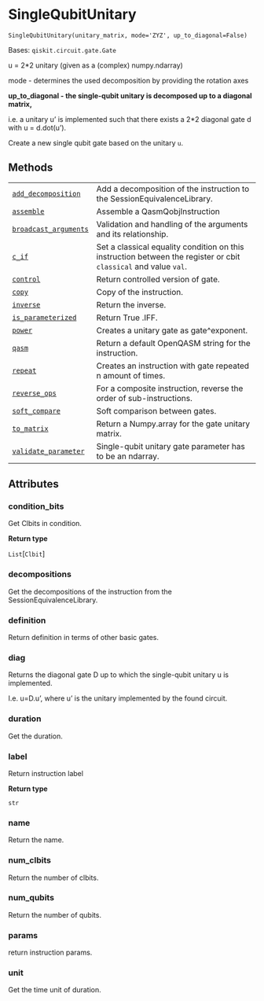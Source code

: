 # SingleQubitUnitary

<span id="undefined" />

`SingleQubitUnitary(unitary_matrix, mode='ZYZ', up_to_diagonal=False)`

Bases: `qiskit.circuit.gate.Gate`

u = 2\*2 unitary (given as a (complex) numpy.ndarray)

mode - determines the used decomposition by providing the rotation axes

**up\_to\_diagonal - the single-qubit unitary is decomposed up to a diagonal matrix,**

i.e. a unitary u’ is implemented such that there exists a 2\*2 diagonal gate d with u = d.dot(u’).

Create a new single qubit gate based on the unitary `u`.

## Methods

|                                                                                                                                                                                                       |                                                                                                                  |
| ----------------------------------------------------------------------------------------------------------------------------------------------------------------------------------------------------- | ---------------------------------------------------------------------------------------------------------------- |
| [`add_decomposition`](qiskit.extensions.SingleQubitUnitary.add_decomposition#qiskit.extensions.SingleQubitUnitary.add_decomposition "qiskit.extensions.SingleQubitUnitary.add_decomposition")         | Add a decomposition of the instruction to the SessionEquivalenceLibrary.                                         |
| [`assemble`](qiskit.extensions.SingleQubitUnitary.assemble#qiskit.extensions.SingleQubitUnitary.assemble "qiskit.extensions.SingleQubitUnitary.assemble")                                             | Assemble a QasmQobjInstruction                                                                                   |
| [`broadcast_arguments`](qiskit.extensions.SingleQubitUnitary.broadcast_arguments#qiskit.extensions.SingleQubitUnitary.broadcast_arguments "qiskit.extensions.SingleQubitUnitary.broadcast_arguments") | Validation and handling of the arguments and its relationship.                                                   |
| [`c_if`](qiskit.extensions.SingleQubitUnitary.c_if#qiskit.extensions.SingleQubitUnitary.c_if "qiskit.extensions.SingleQubitUnitary.c_if")                                                             | Set a classical equality condition on this instruction between the register or cbit `classical` and value `val`. |
| [`control`](qiskit.extensions.SingleQubitUnitary.control#qiskit.extensions.SingleQubitUnitary.control "qiskit.extensions.SingleQubitUnitary.control")                                                 | Return controlled version of gate.                                                                               |
| [`copy`](qiskit.extensions.SingleQubitUnitary.copy#qiskit.extensions.SingleQubitUnitary.copy "qiskit.extensions.SingleQubitUnitary.copy")                                                             | Copy of the instruction.                                                                                         |
| [`inverse`](qiskit.extensions.SingleQubitUnitary.inverse#qiskit.extensions.SingleQubitUnitary.inverse "qiskit.extensions.SingleQubitUnitary.inverse")                                                 | Return the inverse.                                                                                              |
| [`is_parameterized`](qiskit.extensions.SingleQubitUnitary.is_parameterized#qiskit.extensions.SingleQubitUnitary.is_parameterized "qiskit.extensions.SingleQubitUnitary.is_parameterized")             | Return True .IFF.                                                                                                |
| [`power`](qiskit.extensions.SingleQubitUnitary.power#qiskit.extensions.SingleQubitUnitary.power "qiskit.extensions.SingleQubitUnitary.power")                                                         | Creates a unitary gate as gate^exponent.                                                                         |
| [`qasm`](qiskit.extensions.SingleQubitUnitary.qasm#qiskit.extensions.SingleQubitUnitary.qasm "qiskit.extensions.SingleQubitUnitary.qasm")                                                             | Return a default OpenQASM string for the instruction.                                                            |
| [`repeat`](qiskit.extensions.SingleQubitUnitary.repeat#qiskit.extensions.SingleQubitUnitary.repeat "qiskit.extensions.SingleQubitUnitary.repeat")                                                     | Creates an instruction with gate repeated n amount of times.                                                     |
| [`reverse_ops`](qiskit.extensions.SingleQubitUnitary.reverse_ops#qiskit.extensions.SingleQubitUnitary.reverse_ops "qiskit.extensions.SingleQubitUnitary.reverse_ops")                                 | For a composite instruction, reverse the order of sub-instructions.                                              |
| [`soft_compare`](qiskit.extensions.SingleQubitUnitary.soft_compare#qiskit.extensions.SingleQubitUnitary.soft_compare "qiskit.extensions.SingleQubitUnitary.soft_compare")                             | Soft comparison between gates.                                                                                   |
| [`to_matrix`](qiskit.extensions.SingleQubitUnitary.to_matrix#qiskit.extensions.SingleQubitUnitary.to_matrix "qiskit.extensions.SingleQubitUnitary.to_matrix")                                         | Return a Numpy.array for the gate unitary matrix.                                                                |
| [`validate_parameter`](qiskit.extensions.SingleQubitUnitary.validate_parameter#qiskit.extensions.SingleQubitUnitary.validate_parameter "qiskit.extensions.SingleQubitUnitary.validate_parameter")     | Single-qubit unitary gate parameter has to be an ndarray.                                                        |

## Attributes

<span id="undefined" />

### condition\_bits

Get Clbits in condition.

**Return type**

`List`\[`Clbit`]

<span id="undefined" />

### decompositions

Get the decompositions of the instruction from the SessionEquivalenceLibrary.

<span id="undefined" />

### definition

Return definition in terms of other basic gates.

<span id="undefined" />

### diag

Returns the diagonal gate D up to which the single-qubit unitary u is implemented.

I.e. u=D.u’, where u’ is the unitary implemented by the found circuit.

<span id="undefined" />

### duration

Get the duration.

<span id="undefined" />

### label

Return instruction label

**Return type**

`str`

<span id="undefined" />

### name

Return the name.

<span id="undefined" />

### num\_clbits

Return the number of clbits.

<span id="undefined" />

### num\_qubits

Return the number of qubits.

<span id="undefined" />

### params

return instruction params.

<span id="undefined" />

### unit

Get the time unit of duration.

